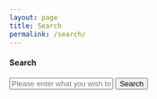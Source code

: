 ```yaml
---
layout: page
title: Search
permalink: /search/
---
```


#### <i class="icon-binoculars"></i>  Search

<div class="row">
	<input class="u-full-width" type="text" placeholder="Please enter what you wish to search here." id="toSearch">
	<input class="button-primary" class="gcse-trigger" type="submit" value="Search">
</div>

<!-- <script>
  (function() {
    var cx = '010738197107477130202:cnkjahloicw';
    var gcse = document.createElement('script');
    gcse.type = 'text/javascript';
    gcse.async = true;
    gcse.src = 'https://cse.google.com/cse.js?cx=' + cx;
    var s = document.getElementsByTagName('script')[0];
    s.parentNode.insertBefore(gcse, s);
  })();
</script>
<gcse:search></gcse:search> -->